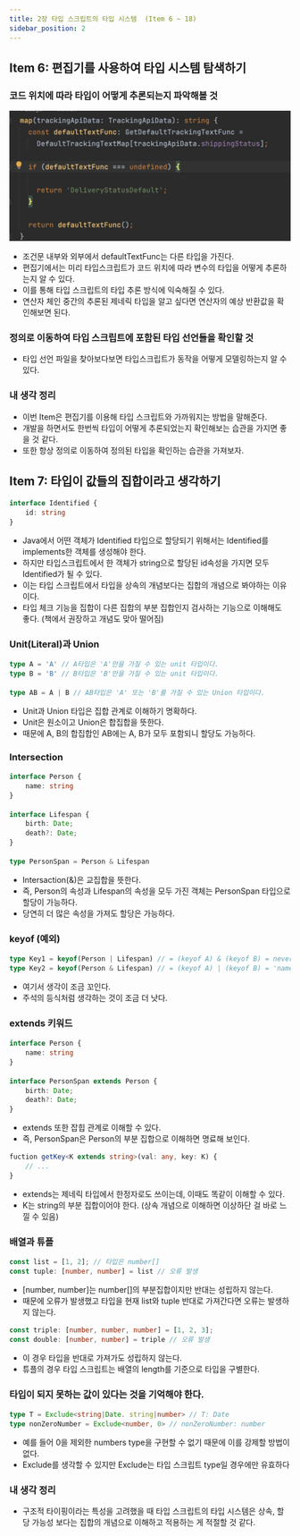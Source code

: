 ```yaml
---
title: 2장 타입 스크립트의 타입 시스템  (Item 6 ~ 18)
sidebar_position: 2
---
```


## Item 6: 편집기를 사용하여 타입 시스템 탐색하기
### 코드 위치에 따라 타입이 어떻게 추론되는지 파악해볼 것
![if_type_change](img/if_type_change.jpg)
- 조건문 내부와 외부에서 defaultTextFunc는 다른 타입을 가진다.
- 편집기에서는 미리 타입스크립트가 코드 위치에 따라 변수의 타입을 어떻게 추론하는지 알 수 있다.
- 이를 통해 타입 스크립트의 타입 추론 방식에 익숙해질 수 있다.
- 연산자 체인 중간의 추론된 제네릭 타입을 알고 싶다면 연산자의 예상 반환값을 확인해보면 된다.

### 정의로 이동하여 타입 스크립트에 포함된 타입 선언들을 확인할 것
- 타입 선언 파일을 찾아보다보면 타입스크립트가 동작을 어떻게 모델링하는지 알 수있다.

### 내 생각 정리
- 이번 Item은 편집기를 이용해 타입 스크립트와 가까워지는 방법을 말해준다.
- 개발을 하면서도 한번씩 타입이 어떻게 추론되었는지 확인해보는 습관을 가지면 좋을 것 같다.
- 또한 항상 정의로 이동하여 정의된 타입을 확인하는 습관을 가져보자.



## Item 7: 타입이 값들의 집합이라고 생각하기
```typescript
interface Identified {
    id: string
}
```
- Java에서 어떤 객체가 Identified 타입으로 할당되기 위해서는 Identified를 implements한 객체를 생성해야 한다.
- 하지만 타입스크립트에서 한 객체가 string으로 할당된 id속성을 가지면 모두 Identified가 될 수 있다.
- 이는 타입 스크립트에서 타입을 상속의 개념보다는 집합의 개념으로 봐야하는 이유이다.
- 타입 체크 기능을 집합이 다른 집합의 부분 집합인지 검사하는 기능으로 이해해도 좋다. (책에서 권장하고 개념도 맞아 떨어짐)

### Unit(Literal)과 Union
```typescript
type A = 'A' // A타입은 'A'만을 가질 수 있는 unit 타입이다.
type B = 'B' // B타입은 'B'만을 가질 수 있는 unit 타입이다.

type AB = A | B // AB타입은 'A' 또는 'B'를 가질 수 있는 Union 타입이다.
```
- Unit과 Union 타입은 집합 관계로 이해하기 명확하다.
- Unit은 원소이고 Union은 합집합을 뜻한다.
- 때문에 A, B의 합집합인 AB에는 A, B가 모두 포함되니 할당도 가능하다.

### Intersection
```typescript
interface Person {
    name: string
}

interface Lifespan {
    birth: Date;
    death?: Date;
}

type PersonSpan = Person & Lifespan
```
- Intersaction(&)은 교집합을 뜻한다.
- 즉, Person의 속성과 Lifespan의 속성을 모두 가진 객체는 PersonSpan 타입으로 할당이 가능하다.
- 당연히 더 많은 속성을 가져도 할당은 가능하다.

### keyof (예외)
```typescript
type Key1 = keyof(Person | Lifespan) // = (keyof A) & (keyof B) = never
type Key2 = keyof(Person & Lifespan) // = (keyof A) | (keyof B) = 'name' | 'birth' | 'death'
```
- 여기서 생각이 조금 꼬인다.
- 주석의 등식처럼 생각하는 것이 조금 더 낫다.

### extends 키워드
```typescript
interface Person {
    name: string
}

interface PersonSpan extends Person {
    birth: Date;
    death?: Date;
}
```
- extends 또한 잡힙 관계로 이해할 수 있다.
- 즉, PersonSpan은 Person의 부분 집합으로 이해하면 명료해 보인다.

```typescript
fuction getKey<K extends string>(val: any, key: K) {
    // ...
}
```
- extends는 제네릭 타입에서 한정자로도 쓰이는데, 이때도 똑같이 이해할 수 있다.
- K는 string의 부분 집합이어야 한다. (상속 개념으로 이해하면 이상하단 걸 바로 느낄 수 있음)

### 배열과 튜플
```typescript
const list = [1, 2]; // 타입은 number[]
const tuple: [number, number] = list // 오류 발생
```
- [number, number]는 number[]의 부분집합이지만 반대는 성립하지 않는다.
- 때문에 오류가 발생했고 타입을 현재 list와 tuple 반대로 가져간다면 오류는 발생하지 않는다.

```typescript
const triple: [number, number, number] = [1, 2, 3]; 
const double: [number, number] = triple // 오류 발생
```
- 이 경우 타입을 반대로 가져가도 성립하지 않는다.
- 튜플의 경우 타입 스크립트는 배열의 length를 기준으로 타입을 구별한다.


### 타입이 되지 못하는 값이 있다는 것을 기억해야 한다.
```typescript
type T = Exclude<string|Date. string|number> // T: Date
type nonZeroNumber = Exclude<number, 0> // nonZeroNumber: number
```
- 예를 들어 0을 제외한 numbers type을 구현할 수 없기 때문에 이를 강제할 방법이 없다.
- Exclude를 생각할 수 있지만 Exclude는 타입 스크립트 type일 경우에만 유효하다

### 내 생각 정리
- 구조적 타이핑이라는 특성을 고려했을 때 타입 스크립트의 타입 시스템은 상속, 할당 가능성 보다는 집합의 개념으로 이해하고 적용하는 게 적절할 것 같다.
